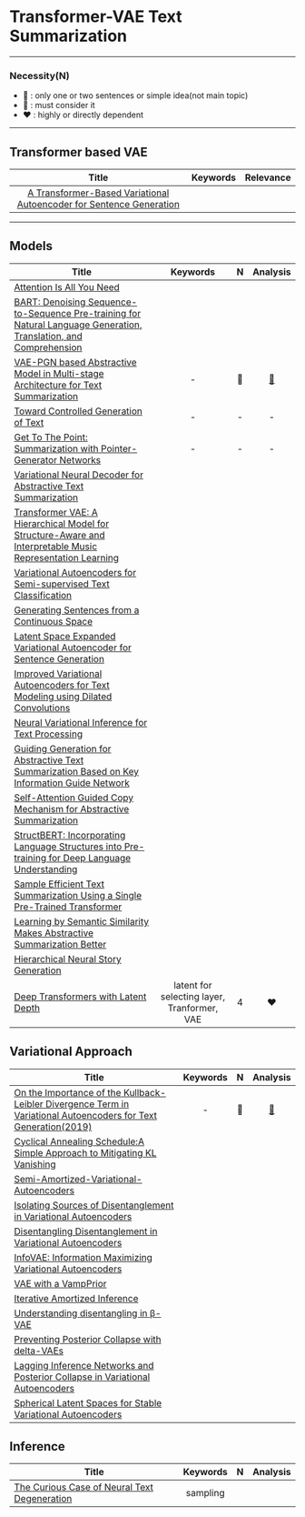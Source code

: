 # Transformer-VAE Text Summarization

---

### Necessity(**N**)

* 🤍 : only one or two sentences or simple idea(not main topic)
* 💛 : must consider it 
* ❤️ : highly or directly dependent  

---
## Transformer based VAE
|Title|Keywords|Relevance|
|:-:|:-:|:--:|
|[A Transformer-Based Variational Autoencoder for Sentence Generation](https://arxiv.org/pdf/1909.09237.pdf)||

---

## Models

|Title|Keywords|**N**|Analysis|
|---|:-:|:-:|:--:|
|[Attention Is All You Need](https://arxiv.org/abs/1706.03762)|||
|[BART: Denoising Sequence-to-Sequence Pre-training for Natural Language Generation, Translation, and Comprehension](https://arxiv.org/abs/1910.13461)|||
[VAE-PGN based Abstractive Model in Multi-stage Architecture for Text Summarization](https://www.aclweb.org/anthology/W19-8664/)|-|🤍|[📝]()
[Toward Controlled Generation of Text](https://arxiv.org/abs/1703.00955)|-|-|-
[Get To The Point: Summarization with Pointer-Generator Networks](https://arxiv.org/abs/1704.04368)|-|-|-
[Variational Neural Decoder for Abstractive Text Summarization](https://www.researchgate.net/publication/342445374_Variational_neural_decoder_for_abstractive_text_summarization)|||
[Transformer VAE: A Hierarchical Model for Structure-Aware and Interpretable Music Representation Learning](https://ieeexplore.ieee.org/document/9054554)|||
[Variational Autoencoders for Semi-supervised Text Classification](https://arxiv.org/abs/1603.02514)|||
[Generating Sentences from a Continuous Space](https://arxiv.org/abs/1511.06349)|||
[Latent Space Expanded Variational Autoencoder for Sentence Generation](https://ieeexplore.ieee.org/abstract/document/8853312)|||
[Improved Variational Autoencoders for Text Modeling using Dilated Convolutions](https://arxiv.org/abs/1702.08139)|||
[Neural Variational Inference for Text Processing](https://arxiv.org/abs/1511.06038)|||
[Guiding Generation for Abstractive Text Summarization Based on Key Information Guide Network](https://www.aclweb.org/anthology/N18-2009/)|||
[Self-Attention Guided Copy Mechanism for Abstractive Summarization](https://www.aclweb.org/anthology/2020.acl-main.125/)|||
[StructBERT: Incorporating Language Structures into Pre-training for Deep Language Understanding](https://arxiv.org/abs/1908.04577)|||
[Sample Efficient Text Summarization Using a Single Pre-Trained Transformer](https://arxiv.org/abs/1905.08836)|||
[Learning by Semantic Similarity Makes Abstractive Summarization Better](https://arxiv.org/abs/2002.07767)|||
[Hierarchical Neural Story Generation](https://arxiv.org/abs/1805.04833)|||
[Deep Transformers with Latent Depth](https://arxiv.org/abs/2009.13102)|latent for selecting layer, Tranformer, VAE|4|❤️|
## Variational Approach

|Title|Keywords|**N**|Analysis|
|---|:-:|:-:|:-:|
|[On the Importance of the Kullback-Leibler Divergence Term in Variational Autoencoders for Text Generation(2019)](https://arxiv.org/abs/1909.13668)|-|💛|[📝](https://github.com/fxnnxc/text_summarization/blob/main/study/variational/On-the-Importance-of-the-Kullback-Leibler-Divergence-Term-in-Variational-Autoencoders-for-Text-Generation.md)|
[Cyclical Annealing Schedule:A Simple Approach to Mitigating KL Vanishing](https://arxiv.org/abs/1903.10145)|||
[Semi-Amortized-Variational-Autoencoders](https://arxiv.org/abs/1802.02550)|||
[Isolating Sources of Disentanglement in Variational Autoencoders](https://arxiv.org/abs/1802.04942)|||
[Disentangling Disentanglement in Variational Autoencoders](https://arxiv.org/abs/1812.02833)|||
[InfoVAE: Information Maximizing Variational Autoencoders](https://arxiv.org/abs/1706.02262)|||
[VAE with a VampPrior](https://arxiv.org/abs/1705.07120)|||
[Iterative Amortized Inference](https://arxiv.org/abs/1807.09356)|||
[Understanding disentangling in β-VAE](https://arxiv.org/abs/1804.03599)|||
[Preventing Posterior Collapse with delta-VAEs](https://arxiv.org/abs/1901.03416)|||
[Lagging Inference Networks and Posterior Collapse in Variational Autoencoders](https://arxiv.org/abs/1901.05534)|||
[Spherical Latent Spaces for Stable Variational Autoencoders](https://arxiv.org/abs/1808.10805)|||

## Inference

|Title|Keywords|**N**|Analysis|
|---|:-:|:-:|:--:|
[The Curious Case of Neural Text Degeneration](https://arxiv.org/abs/1904.09751)|sampling|||


